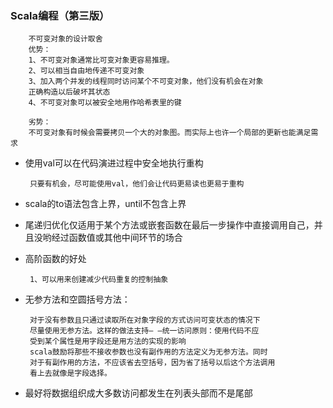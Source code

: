 ### Scala编程（第三版）
    
        不可变对象的设计取舍
        优势：
        1、不可变对象通常比可变对象更容易推理。
        2、可以相当自由地传递不可变对象
        3、加入两个并发的线程同时访问某个不可变对象，他们没有机会在对象
        正确构造以后破坏其状态
        4、不可变对象可以被安全地用作哈希表里的键
        
        劣势：
        不可变对象有时候会需要拷贝一个大的对象图。而实际上也许一个局部的更新也能满足需求
        
        
        
+ 使用val可以在代码演进过程中安全地执行重构
       
       只要有机会，尽可能使用val，他们会让代码更易读也更易于重构
       
 - scala的to语法包含上界，until不包含上界
 
 - 尾递归优化仅适用于某个方法或嵌套函数在最后一步操作中直接调用自己，并且没哟经过函数值或其他中间环节的场合
 
 * 高阶函数的好处
 
        1、可以用来创建减少代码重复的控制抽象
        
        
  
 + 无参方法和空圆括号方法：
 
        对于没有参数且只通过读取所在对象字段的方式访问可变状态的情况下
        尽量使用无参方法。这样的做法支持— —统一访问原则：使用代码不应
        受到某个属性是用字段还是用方法的实现的影响
        scala鼓励将那些不接收参数也没有副作用的方法定义为无参方法。同时
        对于有副作用的方法，不应该省去空括号，因为省了括号以后这个方法调用
        看上去就像是字段选择。


 + 最好将数据组织成大多数访问都发生在列表头部而不是尾部


        